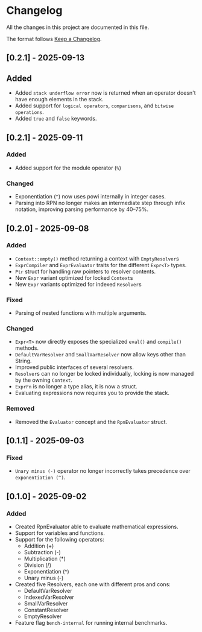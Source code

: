 # Changelog

All the changes in this project are documented in this file.

The format follows [Keep a Changelog](https://keepachangelog.com/en/1.0.0/).

## [0.2.1] - 2025-09-13

## Added
- Added `stack underflow error` now is returned when an operator doesn't
have enough elements in the stack.
- Added support for `logical operators`, `comparisons`, and `bitwise operations`.
- Added `true` and `false` keywords.

## [0.2.1] - 2025-09-11

### Added
- Added support for the module operator (`%`)
### Changed
- Exponentiation (`^`) now uses powi internally in integer cases.
- Parsing into RPN no longer makes an intermediate step through infix 
notation, improving parsing performance by 40–75%.

## [0.2.0] - 2025-09-08

### Added
- `Context::empty()` method returning a context with `EmptyResolver`s
- `ExprCompiler` and `ExprEvaluator` traits for the different `Expr<T>` types.
- `Ptr` struct for handling raw pointers to resolver contents.
- New `Expr` variant optimized for locked `Context`s
- New `Expr` variants optimized for indexed `Resolver`s
### Fixed
- Parsing of nested functions with multiple arguments.
### Changed
- `Expr<T>` now directly exposes the specialized `eval()` and `compile()` methods.
- `DefaultVarResolver` and `SmallVarResolver` now allow keys other than String.
- Improved public interfaces of several resolvers.
- `Resolver`s can no longer be locked individually, locking is now managed by the owning `Context`.
- `ExprFn` is no longer a type alias, it is now a struct.
- Evaluating expressions now requires you to provide the stack.
### Removed
- Removed the `Evaluator` concept and the `RpnEvaluator` struct.

## [0.1.1] - 2025-09-03

### Fixed
- `Unary minus (-)` operator no longer incorrectly takes precedence over 
`exponentiation (^)`.

## [0.1.0] - 2025-09-02

### Added
- Created RpnEvaluator able to evaluate mathematical expressions.
- Support for variables and functions.
- Support for the following operators:
    - Addition (+)
    - Subtraction (-)
    - Multiplication (\*)
    - Division (/)
    - Exponentiation (^)
    - Unary minus (-)
- Created five Resolvers, each one with different pros and cons:
    - DefaultVarResolver
    - IndexedVarResolver
    - SmallVarResolver
    - ConstantResolver
    - EmptyResolver
- Feature flag `bench-internal` for running internal benchmarks.
